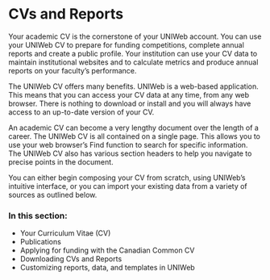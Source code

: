 # CVs and Reports
Your academic CV is the cornerstone of your UNIWeb account. You can use your UNIWeb CV to prepare for funding competitions, complete annual reports and create a public profile. Your institution can use your CV data to maintain institutional websites and to calculate metrics and produce annual reports on your faculty’s performance.

The UNIWeb CV offers many benefits. UNIWeb is a web-based application. This means that you can access your CV data at any time, from any web browser. There is nothing to download or install and you will always have access to an up-to-date version of your CV.

An academic CV can become a very lengthy document over the length of a career. The UNIWeb CV is all contained on a single page. This allows you to use your web browser’s Find function to search for specific information. The UNIWeb CV also has various section headers to help you navigate to precise points in the document.

You can either begin composing your CV from scratch, using UNIWeb’s intuitive interface, or you can import your existing data from a variety of sources as outlined below.

### In this section:
- Your Curriculum Vitae (CV)
- Publications
- Applying for funding with the Canadian Common CV
- Downloading CVs and Reports
- Customizing reports, data, and templates in UNIWeb
